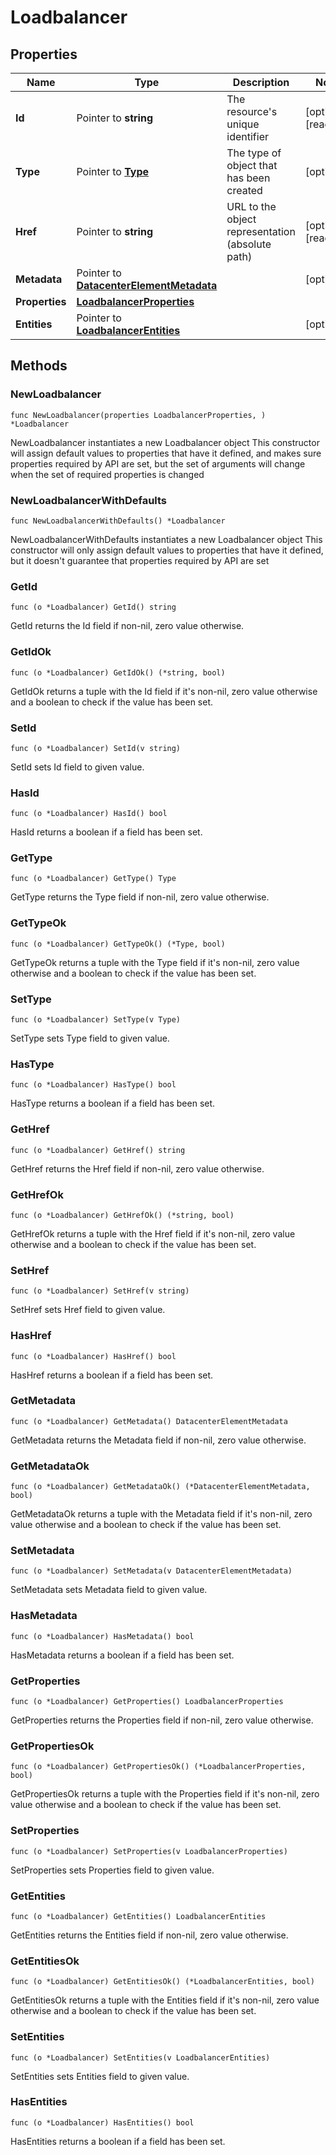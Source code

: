 # Loadbalancer

## Properties

|Name | Type | Description | Notes|
|------------ | ------------- | ------------- | -------------|
|**Id** | Pointer to **string** | The resource&#39;s unique identifier | [optional] [readonly] |
|**Type** | Pointer to [**Type**](Type.md) | The type of object that has been created | [optional] |
|**Href** | Pointer to **string** | URL to the object representation (absolute path) | [optional] [readonly] |
|**Metadata** | Pointer to [**DatacenterElementMetadata**](DatacenterElementMetadata.md) |  | [optional] |
|**Properties** | [**LoadbalancerProperties**](LoadbalancerProperties.md) |  | |
|**Entities** | Pointer to [**LoadbalancerEntities**](LoadbalancerEntities.md) |  | [optional] |

## Methods

### NewLoadbalancer

`func NewLoadbalancer(properties LoadbalancerProperties, ) *Loadbalancer`

NewLoadbalancer instantiates a new Loadbalancer object
This constructor will assign default values to properties that have it defined,
and makes sure properties required by API are set, but the set of arguments
will change when the set of required properties is changed

### NewLoadbalancerWithDefaults

`func NewLoadbalancerWithDefaults() *Loadbalancer`

NewLoadbalancerWithDefaults instantiates a new Loadbalancer object
This constructor will only assign default values to properties that have it defined,
but it doesn't guarantee that properties required by API are set

### GetId

`func (o *Loadbalancer) GetId() string`

GetId returns the Id field if non-nil, zero value otherwise.

### GetIdOk

`func (o *Loadbalancer) GetIdOk() (*string, bool)`

GetIdOk returns a tuple with the Id field if it's non-nil, zero value otherwise
and a boolean to check if the value has been set.

### SetId

`func (o *Loadbalancer) SetId(v string)`

SetId sets Id field to given value.

### HasId

`func (o *Loadbalancer) HasId() bool`

HasId returns a boolean if a field has been set.

### GetType

`func (o *Loadbalancer) GetType() Type`

GetType returns the Type field if non-nil, zero value otherwise.

### GetTypeOk

`func (o *Loadbalancer) GetTypeOk() (*Type, bool)`

GetTypeOk returns a tuple with the Type field if it's non-nil, zero value otherwise
and a boolean to check if the value has been set.

### SetType

`func (o *Loadbalancer) SetType(v Type)`

SetType sets Type field to given value.

### HasType

`func (o *Loadbalancer) HasType() bool`

HasType returns a boolean if a field has been set.

### GetHref

`func (o *Loadbalancer) GetHref() string`

GetHref returns the Href field if non-nil, zero value otherwise.

### GetHrefOk

`func (o *Loadbalancer) GetHrefOk() (*string, bool)`

GetHrefOk returns a tuple with the Href field if it's non-nil, zero value otherwise
and a boolean to check if the value has been set.

### SetHref

`func (o *Loadbalancer) SetHref(v string)`

SetHref sets Href field to given value.

### HasHref

`func (o *Loadbalancer) HasHref() bool`

HasHref returns a boolean if a field has been set.

### GetMetadata

`func (o *Loadbalancer) GetMetadata() DatacenterElementMetadata`

GetMetadata returns the Metadata field if non-nil, zero value otherwise.

### GetMetadataOk

`func (o *Loadbalancer) GetMetadataOk() (*DatacenterElementMetadata, bool)`

GetMetadataOk returns a tuple with the Metadata field if it's non-nil, zero value otherwise
and a boolean to check if the value has been set.

### SetMetadata

`func (o *Loadbalancer) SetMetadata(v DatacenterElementMetadata)`

SetMetadata sets Metadata field to given value.

### HasMetadata

`func (o *Loadbalancer) HasMetadata() bool`

HasMetadata returns a boolean if a field has been set.

### GetProperties

`func (o *Loadbalancer) GetProperties() LoadbalancerProperties`

GetProperties returns the Properties field if non-nil, zero value otherwise.

### GetPropertiesOk

`func (o *Loadbalancer) GetPropertiesOk() (*LoadbalancerProperties, bool)`

GetPropertiesOk returns a tuple with the Properties field if it's non-nil, zero value otherwise
and a boolean to check if the value has been set.

### SetProperties

`func (o *Loadbalancer) SetProperties(v LoadbalancerProperties)`

SetProperties sets Properties field to given value.


### GetEntities

`func (o *Loadbalancer) GetEntities() LoadbalancerEntities`

GetEntities returns the Entities field if non-nil, zero value otherwise.

### GetEntitiesOk

`func (o *Loadbalancer) GetEntitiesOk() (*LoadbalancerEntities, bool)`

GetEntitiesOk returns a tuple with the Entities field if it's non-nil, zero value otherwise
and a boolean to check if the value has been set.

### SetEntities

`func (o *Loadbalancer) SetEntities(v LoadbalancerEntities)`

SetEntities sets Entities field to given value.

### HasEntities

`func (o *Loadbalancer) HasEntities() bool`

HasEntities returns a boolean if a field has been set.



